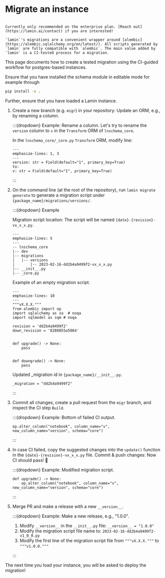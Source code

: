 # Migrate an instance

```{note}

Currently only recommended on the enterprise plan. [Reach out](https://lamin.ai/contact) if you are interested!

`lamin`'s migrations are a convenient wrapper around [alembic](https://alembic.sqlalchemy.org/en/latest/). All scripts generated by `lamin` are fully compatible with `alembic`. The main value added by `lamin` is a CI-tested process for a migration.
```

This page documents how to create a tested migration using the CI-guided workflow for postgres-based instances.

Ensure that you have installed the schema module in editable mode for example through

```bash
pip install -e .
```

Further, ensure that you have loaded a Lamin instance.

1. Create a new branch (e.g. `migr`) in your repository: Update an ORM, e.g., by renaming a column.

   :::{dropdown} Example: Rename a column.
   Let's try to rename the `version` column to `v` in the `Transform` ORM of `lnschema_core`.

   In the `lnschema_core/_core.py` `Transform` ORM, modify line:

   ```{code-block} python
   ---
   emphasize-lines: 1, 3
   ---
   version: str = Field(default="1", primary_key=True)
   to:
   v: str = Field(default="1", primary_key=True)
   ```

   :::

2. On the command line (at the root of the repository), run `lamin migrate generate` to generate a migration script under `{package_name}/migrations/versions/`.

   :::{dropdown} Example

   Migration script location: The script will be named `{date}-{revision}-vx_x_x.py`.

   ```{code-block} yaml
   ---
   emphasize-lines: 5
   ---
   -- lnschema_core
   |-- dev
   |-- migrations
   |   |-- versions
   |       |-- 2023-02-16-dd2b4a9499f2-vx_x_x.py
   |-- __init__.py
   |-- _core.py
   ```

   Example of an empty migration script.

   ```{code-block} python
   ---
   emphasize-lines: 10
   ---
   """vX.X.X."""
   from alembic import op
   import sqlalchemy as sa  # noqa
   import sqlmodel as sqm # noqa

   revision = 'dd2b4a9499f2'
   down_revision = '8280855a5064'


   def upgrade() -> None:
       pass


   def downgrade() -> None:
       pass
   ```

   Updated \_migration id in `{package_name}/__init__.py`.

   ```{code-block} python
   _migration = "dd2b4a9499f2"
   ```

   :::

3. Commit all changes, create a pull request from the `migr` branch, and inspect the CI step `Build`.

   :::{dropdown} Example: Bottom of failed CI output.

   ```{code-block} python
   op.alter_column("notebook", column_name="v", new_column_name="version", schema="core")
   ```

   :::

4. In case CI failed, copy the suggested changes into the `update()` function in the `{date}-{revision}-vx_x_x.py` file.
   Commit & push changes: Now CI should pass! 🎉

   :::{dropdown} Example: Modified migration script.

   ```{code-block} python
   def upgrade() -> None:
       op.alter_column("notebook", column_name="v", new_column_name="version", schema="core")
   ```

   :::

5. Merge PR and make a release with a new `__version__`.

   :::{dropdown} Example: Make a new release, e.g., "1.0.0".

   1. Modify `__version__` in the `__init__.py` file: `__version__ = "1.0.0"`
   2. Modify the migration script file name to: `2023-02-16-dd2b4a9499f2-v1_0_0.py`
   3. Modify the first line of the migration script file from `"""vX.X.X."""` to `"""v1.0.0."""`

   :::

The next time you load your instance, you will be asked to deploy the migration!
